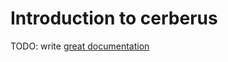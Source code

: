 # Introduction to cerberus

TODO: write [great documentation](http://jacobian.org/writing/great-documentation/what-to-write/)
